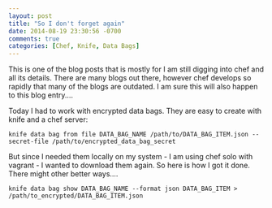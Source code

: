 ```yaml
---
layout: post
title: "So I don't forget again"
date: 2014-08-19 23:30:56 -0700
comments: true
categories: [Chef, Knife, Data Bags] 
---
```


This is one of the blog posts that is mostly for I am still digging into chef and all its details. There are many blogs out there, however chef develops so rapidly that many of the blogs are outdated. I am sure this will also happen to this blog entry....

Today I had to work with encrypted data bags. They are easy to create with knife and a chef server:
```
knife data bag from file DATA_BAG_NAME /path/to/DATA_BAG_ITEM.json --secret-file /path/to/encrypted_data_bag_secret
```

But since I needed them locally on my system - I am using chef solo with vagrant - I wanted to download them again. So here is how I got it done. There might other better ways....
```
knife data bag show DATA_BAG_NAME --format json DATA_BAG_ITEM > /path/to_encrypted/DATA_BAG_ITEM.json
```

